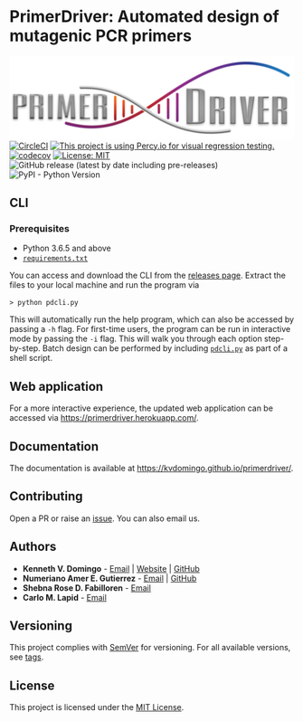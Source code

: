 # PrimerDriver: Automated design of mutagenic PCR primers
![PrimerDriver](https://raw.githubusercontent.com/kvdomingo/primerdriver/master/sdm/static/sdm/media/private/PrimerDriver_logo.png)
[![CircleCI](https://circleci.com/gh/kvdomingo/primerdriver/tree/develop.svg?style=svg)](https://circleci.com/gh/kvdomingo/primerdriver)
[![This project is using Percy.io for visual regression testing.](https://percy.io/static/images/percy-badge.svg)](https://percy.io/Kenneth-V-Domingo/primerdriver)
[![codecov](https://codecov.io/gh/kvdomingo/primerdriver/branch/master/graph/badge.svg)](https://codecov.io/gh/kvdomingo/primerdriver)
[![License: MIT](https://img.shields.io/badge/License-MIT-yellow.svg)](https://opensource.org/licenses/MIT?style=flat-square)
![GitHub release (latest by date including pre-releases)](https://img.shields.io/github/v/release/kvdomingo/primerdriver?include_prereleases)
![PyPI - Python Version](https://img.shields.io/pypi/pyversions/django)


## CLI

### Prerequisites
- Python 3.6.5 and above
- [`requirements.txt`](./requirements.txt)

You can access and download the CLI from the [releases page](https://github.com/kvdomingo/primerdriver/releases). Extract the files to your local machine and run the program via

```shell
> python pdcli.py
```

This will automatically run the help program, which can also be accessed by passing a `-h` flag. For first-time users, the program can be run in interactive mode by passing the `-i` flag. This will walk you through each option step-by-step. Batch design can be performed by including [`pdcli.py`](./pdcli.py) as part of a shell script.

## Web application
For a more interactive experience, the updated web application can be accessed via https://primerdriver.herokuapp.com/.

## Documentation
The documentation is available at https://kvdomingo.github.io/primerdriver/.

## Contributing
Open a PR or raise an [issue](https://github.com/kvdomingo/primerdriver/issues). You can also email us.

## Authors
- **Kenneth V. Domingo** - [Email](mailto:kvdomingo@up.edu.ph) | [Website](https://kvdomingo.xyz) | [GitHub](https://github.com/kvdomingo)
- **Numeriano Amer E. Gutierrez** - [Email](mailto:ngutierrez@evc.pshs.edu.ph) | [GitHub](https://github.com/nomgutierrez)
- **Shebna Rose D. Fabilloren** - [Email](mailto:sdfabilloren@up.edu.ph)
- **Carlo M. Lapid** - [Email](mailto:cmlapid@up.edu.ph)

## Versioning
This project complies with [SemVer](https://semver.org) for versioning. For all available versions, see [tags](https://github.com/kvdomingo/primerdriver/tags).

## License
This project is licensed under the [MIT License](./LICENSE).
